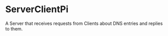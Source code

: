 # ServerClientPi
A Server that receives requests from Clients about DNS entries and replies to them.
